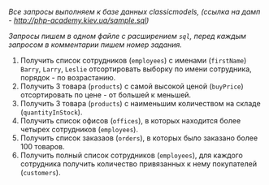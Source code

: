 *Все запросы выполняем к базе данных classicmodels, (ссылка на дамп - http://php-academy.kiev.ua/sample.sql)*

*Запросы пишем в одном файле с расширением `sql`, перед каждым запросом в комментарии пишем номер задания.*

1. Получить список сотрудников (`employees`) c именами (`firstName`) `Barry`, `Larry`, `Leslie` отсортировать выборку по имени сотрудника, порядок - по возрастанию.
2. Получить 3 товара (`products`) с самой высокой ценой (`buyPrice`) отсортировать по цене - от большей к меньшей.
3. Получить 3 товара (`products`) с наименьшим количеством на складе (`quantityInStock`).
4. Получить список офисов (`offices`), в которых находится более четырех сотрудников (`employees`).
5. Получить список заказаов (`orders`), в которых было заказано более 100 товаров.
6. Получить полный список сотрудников (`employees`), для каждого сотрудника получить количество привязанных к нему покупателей (`customers`). 
